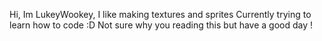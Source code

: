 Hi, Im LukeyWookey, I like making textures and sprites
Currently trying to learn how to code :D
Not sure why you reading this but have a good day !
<!---
LukeyWookey/LukeyWookey is a ✨ special ✨ repository because its `README.md` (this file) appears on your GitHub profile.
You can click the Preview link to take a look at your changes.
--->
